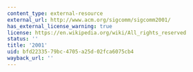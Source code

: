 ```yaml
---
content_type: external-resource
external_url: http://www.acm.org/sigcomm/sigcomm2001/
has_external_license_warning: true
license: https://en.wikipedia.org/wiki/All_rights_reserved
status: ''
title: '2001'
uid: bfd22335-79bc-4705-a25d-02fca6075cb4
wayback_url: ''
---
```

